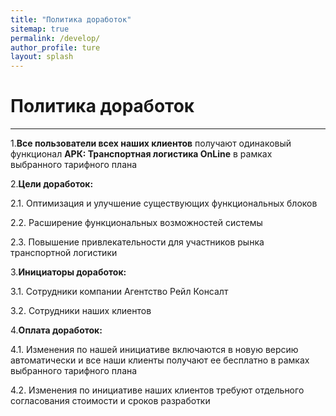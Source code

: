 ```yaml
---
title: "Политика доработок"
sitemap: true
permalink: /develop/
author_profile: ture
layout: splash
---
```

# Политика доработок
---

1.**Все пользователи всех наших клиентов** получают одинаковый функционал **АРК: Транспортная логистика OnLine** в рамках выбранного тарифного плана

2.**Цели доработок:**

  2.1. Оптимизация и улучшение существующих функциональных блоков

  2.2. Расширение функциональных возможностей системы

  2.3. Повышение привлекательности для участников рынка транспортной логистики

3.**Инициаторы доработок:**

  3.1. Сотрудники компании Агентство Рейл Консалт

  3.2. Сотрудники наших клиентов

4.**Оплата доработок:**

  4.1. Изменения по нашей инициативе включаются в новую версию автоматически и все наши клиенты получают ее бесплатно в рамках выбранного тарифного плана

  4.2. Изменения по инициативе наших клиентов требуют отдельного согласования стоимости и сроков разработки
